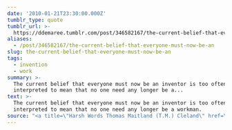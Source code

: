```yaml
---
date: '2010-01-21T23:30:00.000Z'
tumblr_type: quote
tumblr_url: >-
  https://ddemaree.tumblr.com/post/346582167/the-current-belief-that-everyone-must-now-be-an
aliases:
  - /post/346582167/the-current-belief-that-everyone-must-now-be-an
slug: the-current-belief-that-everyone-must-now-be-an
tags:
  - invention
  - work
summary: >-
  The current belief that everyone must now be an inventor is too often
  interpreted to mean that no one need any longer be a...
text: >-
  The current belief that everyone must now be an inventor is too often
  interpreted to mean that no one need any longer be a workman.
source: "<a title=\"Harsh Words Thomas Maitland (T.M.) Cleland\" href=\"http://observatory.designobserver.com/entry.html?entry=12207\">Thomas Maitland (T.M.) Cleland</a>, in February 1940, responding to the end of the so-called avant-garde era of experimentation,\_in an address delivered at a meeting of The American Institute of Graphic Arts in New York City in an address entitled, &#8220;Harsh Words.&#8221; (via <a href=\"http://bobulate.com/\" class=\"tumblr_blog\">bobulate</a>)"
---
```


